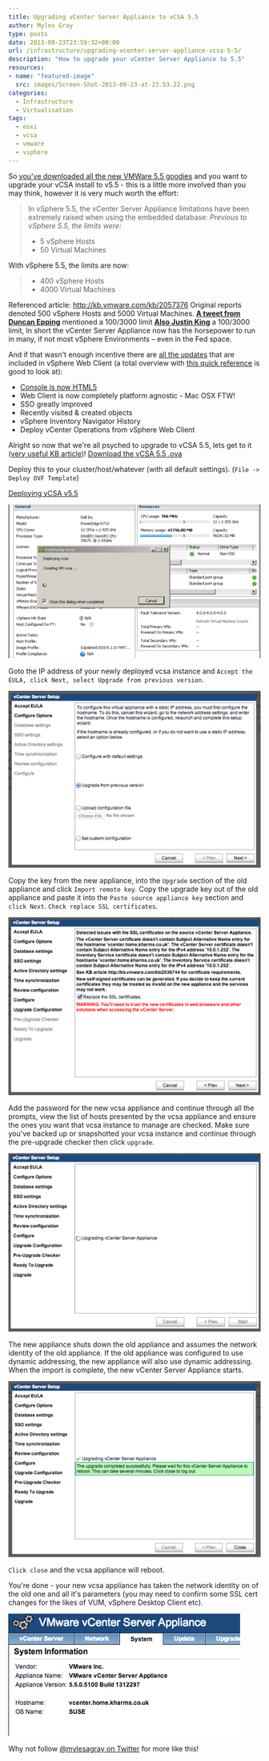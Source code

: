 ```yaml
---
title: Upgrading vCenter Server Appliance to vCSA 5.5
author: Myles Gray
type: posts
date: 2013-09-23T23:59:32+00:00
url: /infrastructure/upgrading-vcenter-server-appliance-vcsa-5-5/
description: "How to upgrade your vCenter Server Appliance to 5.5"
resources:
- name: "featured-image"
  src: images/Screen-Shot-2013-09-23-at-23.53.22.png
categories:
  - Infrastructure
  - Virtualisation
tags:
  - esxi
  - vcsa
  - vmware
  - vsphere
---
```


So [you've downloaded all the new VMWare 5.5 goodies][1] and you want to upgrade your vCSA install to v5.5 - this is a little more involved than you may think, however it is very much worth the effort:

> In vSphere 5.5, the vCenter Server Appliance limitations have been extremely raised when using the embedded database: 
> _Previous to vSphere 5.5, the limits were:_
>
>* 5 vSphere Hosts
>* 50 Virtual Machines

With vSphere 5.5, the limits are now:

>* 400 vSphere Hosts
>* 4000 Virtual Machines

Referenced article: <http://kb.vmware.com/kb/2057376> Original reports denoted 500 vSphere Hosts and 5000 Virtual Machines. **[A tweet from Duncan Epping][4]** mentioned a 100/3000 limit **[Also Justin King][5]** a 100/3000 limit, In short the vCenter Server Appliance now has the horsepower to run in many, if not most vSphere Environments – even in the Fed space.

And if that wasn't enough incentive there are [all the updates][6] that are included in vSphere Web Client (a total overview with [this quick reference][7] is good to look at):

* [Console is now HTML5][8]
* Web Client is now completely platform agnostic - Mac OSX FTW!
* SSO greatly improved
* Recently visited & created objects
* vSphere Inventory Navigator History
* Deploy vCenter Operations from vSphere Web Client

Alright so now that we're all psyched to upgrade to vCSA 5.5, lets get to it ([very useful KB article][9])! [Download the vCSA 5.5 .ova][10]

Deploy this to your cluster/host/whatever (with all default settings). (`File -> Deploy OVF Template`)

[Deploying vCSA v5.5](images/Screen-Shot-2013-09-23-at-22.26.55.png)

![Deploying vCSA](images/Screen-Shot-2013-09-23-at-22.28.01.png)

Goto the IP address of your newly deployed vcsa instance and `Accept the EULA, click Next, select Upgrade from previous version`.

![Upgrade from Previous Version](images/Screen-Shot-2013-09-23-at-23.03.53.png)

Copy the key from the new appliance, into the `Upgrade` section of the old appliance and click `Import remote key`. Copy the upgrade key out of the old appliance and paste it into the `Paste source appliance key` section and `click Next`. `Check replace SSL certificates`.

![Replace SSL Certificates](images/Screen-Shot-2013-09-23-at-23.42.09.png)

Add the password for the new vcsa appliance and continue through all the prompts, view the list of hosts presented by the vcsa appliance and ensure the ones you want that vcsa instance to manage are checked. Make sure you've backed up or snapshotted your vcsa instance and continue through the pre-upgrade checker then click `upgrade`.

![vcsa upgrade screen](images/Screen-Shot-2013-09-23-at-23.42.54.png)

The new appliance shuts down the old appliance and assumes the network identity of the old appliance. If the old appliance was configured to use dynamic addressing, the new appliance will also use dynamic addressing. When the import is complete, the new vCenter Server Appliance starts.

![vcsa upgrade complete](images/Screen-Shot-2013-09-23-at-23.46.57.png)

`Click close` and the vcsa appliance will reboot.

You're done - your new vcsa appliance has taken the network identity on of the old one and all it's parameters (you may need to confirm some SSL cert changes for the likes of VUM, vSphere Desktop Client etc).

![vcsa Appliance Version 5.5](images/Screen-Shot-2013-09-23-at-23.53.22.png) 

Why not follow [@mylesagray on Twitter][11] for more like this!

 [1]: https://www.yellow-bricks.com/2013/09/22/start-engines-time-download-vsphere-5-5/
 [4]: https://twitter.com/duncanyb/status/375009455416803328
 [5]: https://twitter.com/VxJustinKing/status/375708181537619969
 [6]: images/VMW-WP-vSPHR-5.5-PLTFRM.pdf
 [7]: images/vSphere-5.5-Quick-Reference-0.51.pdf
 [8]: https://www.youtube.com/watch?v=M7XQ08KD-fg
 [9]: images/GUID-6A5C596D-103E-4024-9353-5569263EB427.html#GUID-6A5C596D-103E-4024-9353-5569263EB427
 [10]: images/details?downloadGroup=VC550&productId=353&rPId=4283#
 [11]: https://twitter.com/mylesagray